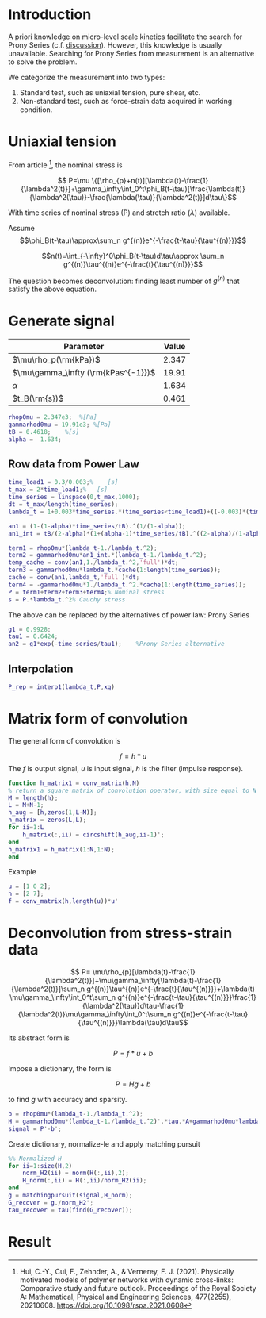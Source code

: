 # Introduction
A priori knowledge on micro-level scale kinetics facilitate the search for Prony Series (c.f. [discussion][search_PS_from_kinetics]). However, this knowledge is usually unavailable. Searching for Prony Series from measurement is an alternative to solve the problem. 

We categorize the measurement into two types:
1. Standard test, such as uniaxial tension, pure shear, etc.
2. Non-standard test, such as force-strain data acquired in working condition.

# Uniaxial tension
From article [^physical_gel], the nominal stress is
[^physical_gel]: Hui, C.-Y., Cui, F., Zehnder, A., & Vernerey, F. J. (2021). Physically motivated models of polymer networks with dynamic cross-links: Comparative study and future outlook. Proceedings of the Royal Society A: Mathematical, Physical and Engineering Sciences, 477(2255), 20210608. https://doi.org/10.1098/rspa.2021.0608

$$ P=\mu \{[\rho_{p}+n(t)][\lambda(t)-\frac{1}{\lambda^2(t)}]+\gamma_\infty\int_0^t\phi_B(t-\tau)[\frac{\lambda(t)}{\lambda^2(\tau)}-\frac{\lambda(\tau)}{\lambda^2(t)}]d\tau\}$$

With time series of nominal stress (P) and stretch ratio ($\lambda$) available.

Assume
$$\phi_B(t-\tau)\approx\sum_n g^{(n)}e^{-\frac{t-\tau}{\tau^{(n)}}}$$

$$n(t)=\int_{-\infty}^0\phi_B(t-\tau)d\tau\approx \sum_n g^{(n)}\tau^{(n)}e^{-\frac{t}{\tau^{(n)}}}$$

The question becomes deconvolution: finding least number of $g^{(n)}$ that satisfy the above equation.

# Generate signal
| Parameter | Value |
| --------- | ----- |
| $\mu\rho_p(\rm{kPa})$ | $2.347$ |
| $\mu\gamma_\infty (\rm{kPas^{-1}})$ | $19.91$ |
| $\alpha$ | $1.634$ |
| $t_B(\rm{s})$ | $0.461$ |

```matlab
rhop0mu = 2.347e3;  %[Pa]
gammarhod0mu = 19.91e3; %[Pa]
tB = 0.4618;    %[s]
alpha =  1.634;
```
## Row data from Power Law
```matlab
time_load1 = 0.3/0.003;%    [s]
t_max = 2*time_load1;%   [s]
time_series = linspace(0,t_max,1000);
dt = t_max/length(time_series);
lambda_t = 1+0.003*time_series.*(time_series<time_load1)+((-0.003)*(time_series-time_load1)+0.003*time_load1).*(time_series>=time_load1);%    [1]

an1 = (1-(1-alpha)*time_series/tB).^(1/(1-alpha));
an1_int = tB/(2-alpha)*(1+(alpha-1)*time_series/tB).^((2-alpha)/(1-alpha));

term1 = rhop0mu*(lambda_t-1./lambda_t.^2);
term2 = gammarhod0mu*an1_int.*(lambda_t-1./lambda_t.^2);
temp_cache = conv(an1,1./lambda_t.^2,'full')*dt;
term3 = gammarhod0mu*lambda_t.*cache(1:length(time_series));
cache = conv(an1,lambda_t,'full')*dt;
term4 = -gammarhod0mu*1./lambda_t.^2.*cache(1:length(time_series));
P = term1+term2+term3+term4;% Nominal stress
s = P.*lambda_t.^2% Cauchy stress
```
The above can be replaced by the alternatives of power law: Prony Series
```matlab
g1 = 0.9928;
tau1 = 0.6424;
an2 = g1*exp(-time_series/tau1);    %Prony Series alternative
```
## Interpolation
```matlab
P_rep = interp1(lambda_t,P,xq)
```
# Matrix form of convolution
The general form of convolution is

$$f=h*u$$
The $f$ is output signal, $u$ is input signal, $h$ is the filter (impulse response).

```matlab
function h_matrix1 = conv_matrix(h,N)
% return a square matrix of convolution operator, with size equal to N
M = length(h);
L = M+N-1;
h_aug = [h,zeros(1,L-M)];
h_matrix = zeros(L,L);
for ii=1:L
    h_matrix(:,ii) = circshift(h_aug,ii-1)';
end
h_matrix1 = h_matrix(1:N,1:N);
end
```
Example
```matlab
u = [1 0 2];
h = [2 7];
f = conv_matrix(h,length(u))*u'
```

# Deconvolution from stress-strain data

$$ P= \mu\rho_{p}[\lambda(t)-\frac{1}{\lambda^2(t)}]+\mu\gamma_\infty[\lambda(t)-\frac{1}{\lambda^2(t)}]\sum_n g^{(n)}\tau^{(n)}e^{-\frac{t}{\tau^{(n)}}}+\lambda(t) \mu\gamma_\infty\int_0^t\sum_n g^{(n)}e^{-\frac{t-\tau}{\tau^{(n)}}}\frac{1}{\lambda^2(\tau)}d\tau-\frac{1}{\lambda^2(t)}\mu\gamma_\infty\int_0^t\sum_n g^{(n)}e^{-\frac{t-\tau}{\tau^{(n)}}}\lambda(\tau)d\tau$$

Its abstract form is

$$P=f*u+b$$

Impose a dictionary, the form is

$$P=Hg+b$$

to find $g$ with accuracy and sparsity.
```matlab
b = rhop0mu*(lambda_t-1./lambda_t.^2);
H = gammarhod0mu*(lambda_t-1./lambda_t.^2)'.*tau.*A+gammarhod0mu*lambda_t'.*conv_matrix(1./lambda_t.^2,length(time_series))*dt*A-gammarhod0mu*(1./lambda_t.^2)'.*conv_matrix(lambda_t,length(time_series))*dt*A;
signal = P'-b';
```
Create dictionary, normalize-le and apply matching pursuit
```matlab
%% Normalized H
for ii=1:size(H,2)
    norm_H2(ii) = norm(H(:,ii),2);
    H_norm(:,ii) = H(:,ii)/norm_H2(ii);
end
g = matchingpursuit(signal,H_norm);
G_recover = g./norm_H2';
tau_recover = tau(find(G_recover));
```
# Result



[search_PS_from_kinetics]: ./search_PS_from_kinetics.md
